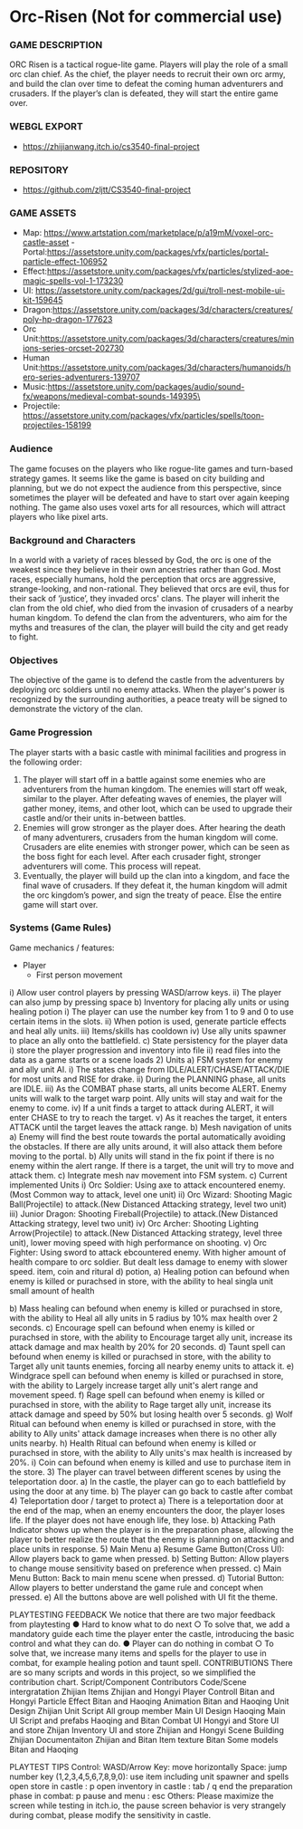 # Orc-Risen (Not for commercial use)
### GAME DESCRIPTION
ORC Risen is a tactical rogue-lite game. Players will play the role of a small orc clan chief. As the chief, the player needs to recruit their own orc army, and build the clan over time to defeat the coming human adventurers and crusaders. If the player’s clan is defeated, they will start the entire game over.
### WEBGL EXPORT
- https://zhijianwang.itch.io/cs3540-final-project
### REPOSITORY
- https://github.com/zljtt/CS3540-final-project
### GAME ASSETS
- Map: https://www.artstation.com/marketplace/p/a19mM/voxel-orc-castle-asset - Portal:https://assetstore.unity.com/packages/vfx/particles/portal-particle-effect-106952 
- Effect:https://assetstore.unity.com/packages/vfx/particles/stylized-aoe-magic-spells-vol-1-173230
- UI: https://assetstore.unity.com/packages/2d/gui/troll-nest-mobile-ui-kit-159645 
- Dragon:https://assetstore.unity.com/packages/3d/characters/creatures/poly-hp-dragon-177623
- Orc Unit:https://assetstore.unity.com/packages/3d/characters/creatures/minions-series-orcset-202730 
- Human Unit:https://assetstore.unity.com/packages/3d/characters/humanoids/hero-series-adventurers-139707 
- Music:https://assetstore.unity.com/packages/audio/sound-fx/weapons/medieval-combat-sounds-149395\ 
- Projectile: https://assetstore.unity.com/packages/vfx/particles/spells/toon-projectiles-158199
           
### Audience
The game focuses on the players who like rogue-lite games and turn-based strategy games. It seems like the game is based on city building and planning, but we do not expect the audience from this perspective, since sometimes the player will be defeated and have to start over again keeping nothing. The game also uses voxel arts for all resources, which will attract players who like pixel arts.
### Background and Characters
In a world with a variety of races blessed by God, the orc is one of the weakest since they believe in their own ancestries rather than God. Most races, especially humans, hold the perception that orcs are aggressive, strange-looking, and non-rational. They believed that orcs are evil, thus for their sack of ‘justice’, they invaded orcs' clans. The player will inherit the clan from the old chief, who died from the invasion of crusaders of a nearby human kingdom. To defend the clan from the adventurers, who aim for the myths and treasures of the clan, the player will build the city and get ready to fight.
### Objectives
The objective of the game is to defend the castle from the adventurers by deploying orc soldiers until no enemy attacks. When the player's power is recognized by the surrounding authorities, a peace treaty will be signed to demonstrate the victory of the clan.
### Game Progression
The player starts with a basic castle with minimal facilities and progress in the following order:
1. The player will start off in a battle against some enemies who are adventurers from the human kingdom. The enemies will start off weak, similar to the player. After defeating waves of enemies, the player will gather money, items, and other loot, which can be used to upgrade their castle and/or their units in-between battles.
2. Enemies will grow stronger as the player does. After hearing the death of many adventurers, crusaders from the human kingdom will come. Crusaders are elite enemies with stronger power, which can be seen as the boss fight for each level. After each crusader fight, stronger adventurers will come. This process will repeat.
3. Eventually, the player will build up the clan into a kingdom, and face the final wave of crusaders. If they defeat it, the human kingdom will admit the orc kingdom’s power, and sign the treaty of peace. Else the entire game will start over.
### Systems (Game Rules)
Game mechanics / features:
- Player
    - First person movement

 i) Allow user control players by pressing WASD/arrow keys.
ii) The player can also jump by pressing space
b) Inventory for placing ally units or using healing potion
i) The player can use the number key from 1 to 9 and 0 to use certain
items in the slots.
ii) When potion is used, generate particle effects and heal ally units.
iii) Items/skills has cooldown
iv) Use ally units spawner to place an ally onto the battlefield.
c) State persistency for the player data
i) store the player progression and inventory into file
ii) read files into the data as a game starts or a scene loads
2) Units
a) FSM system for enemy and ally unit AI.
i) The states change from IDLE/ALERT/CHASE/ATTACK/DIE for most units and RISE for drake.
ii) During the PLANNING phase, all units are IDLE.
iii) As the COMBAT phase starts, all units become ALERT. Enemy units
will walk to the target warp point. Ally units will stay and wait for the
enemy to come.
iv) If a unit finds a target to attack during ALERT, it will enter CHASE to
try to reach the target.
v) As it reaches the target, it enters ATTACK until the target leaves the
attack range.
b) Mesh navigation of units
a) Enemy will find the best route towards the portal automatically avoiding the obstacles. If there are ally units around, it will also attack them before moving to the portal.
b) Ally units will stand in the fix point if there is no enemy within the alert range. If there is a target, the unit will try to move and attack them.
c) Integrate mesh nav movement into FSM system.
c) Current implemented Units
i) Orc Soldier: Using axe to attack encountered enemy.(Most Common way to attack, level one unit)
ii) Orc Wizard: Shooting Magic Ball(Projectile) to attack.(New Distanced Attacking strategy, level two unit)
iii) Junior Dragon: Shooting Fireball(Projectile) to attack.(New Distanced Attacking strategy, level two unit)
iv) Orc Archer: Shooting Lighting Arrow(Projectile) to attack.(New Distanced Attacking strategy, level three unit), lower moving speed with high performance on shooting.
v) Orc Fighter: Using sword to attack ebcountered enemy. With higher amount of health compare to orc soldier. But dealt less damage to enemy with slower speed.
item, coin and ritural
d) potion,
a) Healing potion can befound when enemy is killed or purachsed in
store, with the ability to heal singla unit small amount of health

 b) Mass healing can befound when enemy is killed or purachsed in store, with the ability to Heal all ally units in 5 radius by 10% max health over 2 seconds.
c) Encourage spell can befound when enemy is killed or purachsed in store, with the ability to Encourage target ally unit, increase its attack damage and max health by 20% for 20 seconds.
d) Taunt spell can befound when enemy is killed or purachsed in store, with the ability to Target ally unit taunts enemies, forcing all nearby enemy units to attack it.
e) Windgrace spell can befound when enemy is killed or purachsed in store, with the ability to Largely increase target ally unit's alert range and movement speed.
f) Rage spell can befound when enemy is killed or purachsed in store, with the ability to Rage target ally unit, increase its attack damage and speed by 50% but losing health over 5 seconds.
g) Wolf Ritual can befound when enemy is killed or purachsed in store, with the ability to Ally units' attack damage increases when there is no other ally units nearby.
h) Health Ritual can befound when enemy is killed or purachsed in store, with the ability to Ally units's max health is increased by 20%.
i) Coin can befound when enemy is killed and use to purchase item in the store.
3) The player can travel between different scenes by using the teleportation door.
a) In the castle, the player can go to each battlefield by using the door at any
time.
b) The player can go back to castle after combat
4) Teleportation door / target to protect
a) There is a teleportation door at the end of the map, when an enemy
encounters the door, the player loses life. If the player does not have enough
life, they lose.
b) Attacking Path Indicator shows up when the player is in the preparation
phase, allowing the player to better realize the route that the enemy is
planning on attacking and place units in response.
5) Main Menu
a) Resume Game Button(Cross UI): Allow players back to game when pressed.
b) Setting Button: Allow players to change mouse sensitivity based on
preference when pressed.
c) Main Menu Button: Back to main menu scene when pressed.
d) Tutorial Button: Allow players to better understand the game rule and concept
when pressed.
e) All the buttons above are well polished with UI fit the theme.

 PLAYTESTING FEEDBACK We notice that there are two major feedback from playtesting
● Hard to know what to do next
○ To solve that, we add a mandatory guide each time the player enter the
castle, introducing the basic control and what they can do. ● Player can do nothing in combat
○ To solve that, we increase many items and spells for the player to use in combat, for example healing potion and taunt spell.
CONTRIBUTIONS
There are so many scripts and words in this project, so we simplified the contribution chart.
    Script/Component
Contributors
Code/Scene intergratation
Zhijian
Items
Zhijian and Hongyi
Player Controll
Bitan and Hongyi
Particle Effect
Bitan and Haoqing
Animation
Bitan and Haoqing
Unit Design
Zhijian
Unit Script
All group member
Main UI Design
Haoqing
Main UI Script and prefabs
Haoqing and Bitan
Combat UI
Hongyi and
Store UI and store
Zhijan
Inventory UI and store
Zhijian and Hongyi
Scene Building
Zhijian
Documentaiton
Zhijian and Bitan
Item texture
Bitan
Some models
Bitan and Haoqing
                 
PLAYTEST TIPS
Control:
WASD/Arrow Key: move horizontally
Space: jump
number key (1,2,3,4,5,6,7,8,9,0): use item including unit spawner and spells open store in castle : p
open inventory in castle : tab / q
end the preparation phase in combat: p
pause and menu : esc
Others:
Please maximize the screen while testing in itch.io, the pause screen behavior is very strangely during combat, please modify the sensitivity in castle.